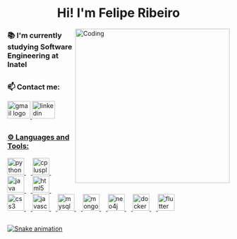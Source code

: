 <h1 align="center">Hi! I'm Felipe Ribeiro</h1>
<img align="right" alt="Coding" width="350" src="https://i.pinimg.com/originals/e8/d5/a3/e8d5a3b3a383211eb74d02a26115defa.gif">
<h3 align="left">📚 I'm currently studying Software Engineering at Inatel</h3>

##

<h3 align="left">📫 Contact me:</h3>
<div align="left">
  <a href="mailto:felipe.rbr07@gmail.com" target="_blank"><img src="https://raw.githubusercontent.com/maurodesouza/profile-readme-generator/master/src/assets/icons/social/gmail/default.svg" width="52" height="40" alt="gmail logo"  />
  <a href="https://www.linkedin.com/in/feliperibeiro12/" target="_blank"><img src="https://raw.githubusercontent.com/maurodesouza/profile-readme-generator/master/src/assets/icons/social/linkedin/default.svg" width="52" height="40" alt="linkedin logo"  />
</div>

##

<h3 align="left">⚙️ Languages and Tools:</h3>
<div align="left">
  <img src="https://cdn.jsdelivr.net/gh/devicons/devicon/icons/python/python-original.svg" height="38" alt="python logo"  />
  <img width="11" />
  <img src="https://cdn.jsdelivr.net/gh/devicons/devicon/icons/cplusplus/cplusplus-original.svg" height="38" alt="cplusplus logo"  />
  <img width="11" />
  <img src="https://cdn.jsdelivr.net/gh/devicons/devicon/icons/java/java-original.svg" height="38" alt="java logo"  />
  <img width="11" />
  <img src="https://cdn.jsdelivr.net/gh/devicons/devicon/icons/html5/html5-original.svg" height="38" alt="html5 logo"  />
  <img width="11" />
  <img src="https://cdn.jsdelivr.net/gh/devicons/devicon/icons/css3/css3-original.svg" height="38" alt="css3 logo"  />
  <img width="11" />
  <img src="https://cdn.jsdelivr.net/gh/devicons/devicon/icons/javascript/javascript-original.svg" height="38" alt="javascript logo"  />
  <img width="11" />
  <img src="https://cdn.jsdelivr.net/gh/devicons/devicon/icons/mysql/mysql-original.svg" height="38" alt="mysql logo"  />
  <img width="11" />
  <img src="https://cdn.jsdelivr.net/gh/devicons/devicon/icons/mongodb/mongodb-original.svg" height="38" alt="mongodb logo"  />
  <img width="11" />
  <img src="https://cdn.jsdelivr.net/gh/devicons/devicon/icons/neo4j/neo4j-original.svg" height="38" alt="neo4j logo"  />
  <img width="11" />
  <img src="https://cdn.jsdelivr.net/gh/devicons/devicon/icons/docker/docker-original.svg" height="38" alt="docker logo"  />
  <img width="11" />
  <img src="https://cdn.jsdelivr.net/gh/devicons/devicon/icons/flutter/flutter-original.svg" height="38" alt="flutter logo"  />
</div>

##

<img src="https://raw.githubusercontent.com/feliperibeiro12/feliperibeiro12/output/snake.svg" alt="Snake animation" />

###
